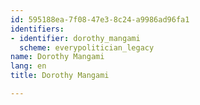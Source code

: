 ```yaml
---
id: 595188ea-7f08-47e3-8c24-a9986ad96fa1
identifiers:
- identifier: dorothy_mangami
  scheme: everypolitician_legacy
name: Dorothy Mangami
lang: en
title: Dorothy Mangami

---
```


